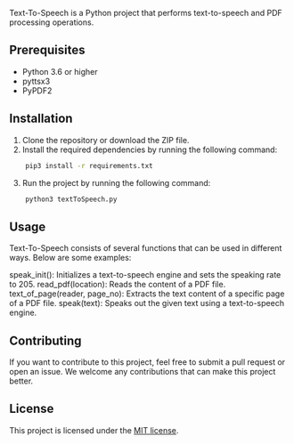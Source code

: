 Text-To-Speech is a Python project that performs text-to-speech and PDF processing operations.

## Prerequisites

- Python 3.6 or higher
- pyttsx3
- PyPDF2

## Installation

1. Clone the repository or download the ZIP file.
2. Install the required dependencies by running the following command:

```bash
    pip3 install -r requirements.txt
```

3. Run the project by running the following command:

```bash
    python3 textToSpeech.py
```

## Usage

Text-To-Speech consists of several functions that can be used in different ways. Below are some examples:

speak_init(): Initializes a text-to-speech engine and sets the speaking rate to 205.
read_pdf(location): Reads the content of a PDF file.
text_of_page(reader, page_no): Extracts the text content of a specific page of a PDF file.
speak(text): Speaks out the given text using a text-to-speech engine.

## Contributing

If you want to contribute to this project, feel free to submit a pull request or open an issue. We welcome any contributions that can make this project better.

## License

This project is licensed under the [MIT license](LICENSE.md).
